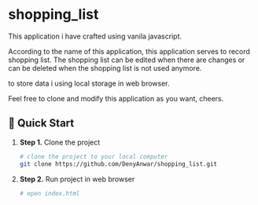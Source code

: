 # shopping_list

This application i have crafted using vanila javascript.

According to the name of this application, this application 
serves to record shopping list. 
The shopping list can be edited when there are changes or
can be deleted when the shopping list is not used anymore.

to store data i using local storage in web browser.

Feel free to clone and modify this application as you want, 
cheers.

## 🚀 Quick Start
1.  **Step 1.**
    Clone the project
    ```sh
    # clone the project to your local computer
    git clone https://github.com/DenyAnwar/shopping_list.git
    ```
1.  **Step 2.**
    Run project in web browser
    ```sh
    # open index.html
    